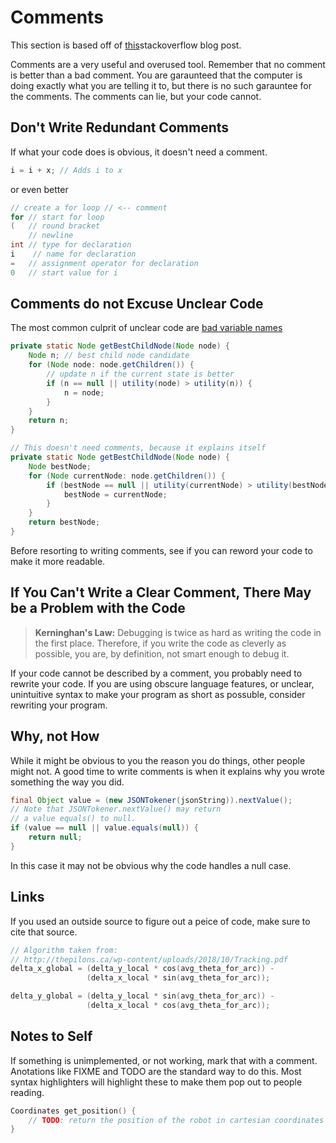 # Comments

This section is based off of [this](https://stackoverflow.blog/2021/12/23/best-practices-for-writing-code-comments/)stackoverflow blog post.

Comments are a very useful and overused tool. Remember that no comment is better than a bad comment. You are garaunteed that the computer is doing exactly what you are telling it to, but there is no such garauntee for the comments. The comments can lie, but your code cannot.

## Don't Write Redundant Comments

If what your code does is obvious, it doesn't need a comment.

```cpp
i = i + x; // Adds i to x
```

or even better

```cpp
// create a for loop // <-- comment
for // start for loop
(   // round bracket
    // newline
int // type for declaration
i    // name for declaration
=   // assignment operator for declaration
0   // start value for i
```

## Comments do not Excuse Unclear Code

The most common culprit of unclear code are [bad variable names](descriptive_variables.md)

```java
private static Node getBestChildNode(Node node) {
    Node n; // best child node candidate
    for (Node node: node.getChildren()) {
        // update n if the current state is better
        if (n == null || utility(node) > utility(n)) {
            n = node;
        }
    }
    return n;
}

// This doesn't need comments, because it explains itself
private static Node getBestChildNode(Node node) {
    Node bestNode;
    for (Node currentNode: node.getChildren()) {
        if (bestNode == null || utility(currentNode) > utility(bestNode)) {
            bestNode = currentNode;
        }
    }
    return bestNode;
}
```

Before resorting to writing comments, see if you can reword your code to make it more readable.

## If You Can't Write a Clear Comment, There May be a Problem with the Code

> **Kerninghan's Law:**
> Debugging is twice as hard as writing the code in the first place. Therefore, if you write the code as cleverly as possible, you are, by definition, not smart enough to debug it.

If your code cannot be described by a comment, you probably need to rewrite your code. If you are using obscure language features, or unclear, unintuitive syntax to make your program as short as possuble, consider rewriting your program.

## Why, not How

While it might be obvious to you the reason you do things, other people might not. A good time to write comments is when it explains why you wrote something the way you did.

```java
final Object value = (new JSONTokener(jsonString)).nextValue();
// Note that JSONTokener.nextValue() may return
// a value equals() to null.
if (value == null || value.equals(null)) {
    return null;
}
```

In this case it may not be obvious why the code handles a null case.

## Links

If you used an outside source to figure out a peice of code, make sure to cite that source.

```cpp
// Algorithm taken from:
// http://thepilons.ca/wp-content/uploads/2018/10/Tracking.pdf
delta_x_global = (delta_y_local * cos(avg_theta_for_arc)) -
                 (delta_x_local * sin(avg_theta_for_arc));

delta_y_global = (delta_y_local * sin(avg_theta_for_arc)) -
                 (delta_x_local * cos(avg_theta_for_arc));
```

## Notes to Self

If something is unimplemented, or not working, mark that with a comment. Anotations like FIXME and TODO are the standard way to do this. Most syntax highlighters will highlight these to make them pop out to people reading.

```cpp
Coordinates get_position() {
    // TODO: return the position of the robot in cartesian coordinates
}

```

